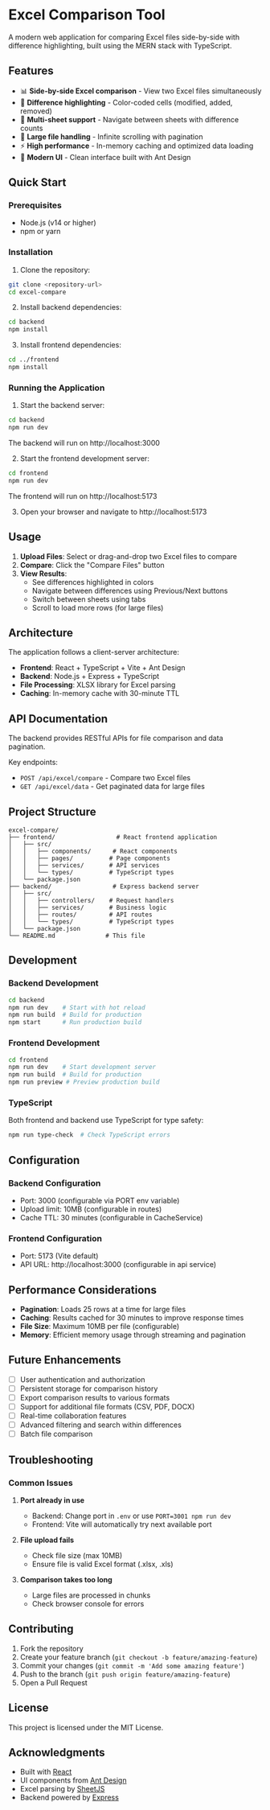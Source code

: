 # Excel Comparison Tool

A modern web application for comparing Excel files side-by-side with difference highlighting, built using the MERN stack with TypeScript.

## Features

- 📊 **Side-by-side Excel comparison** - View two Excel files simultaneously
- 🎯 **Difference highlighting** - Color-coded cells (modified, added, removed)
- 📑 **Multi-sheet support** - Navigate between sheets with difference counts
- 🚀 **Large file handling** - Infinite scrolling with pagination
- ⚡ **High performance** - In-memory caching and optimized data loading
- 🎨 **Modern UI** - Clean interface built with Ant Design

## Quick Start

### Prerequisites
- Node.js (v14 or higher)
- npm or yarn

### Installation

1. Clone the repository:
```bash
git clone <repository-url>
cd excel-compare
```

2. Install backend dependencies:
```bash
cd backend
npm install
```

3. Install frontend dependencies:
```bash
cd ../frontend
npm install
```

### Running the Application

1. Start the backend server:
```bash
cd backend
npm run dev
```
The backend will run on http://localhost:3000

2. Start the frontend development server:
```bash
cd frontend
npm run dev
```
The frontend will run on http://localhost:5173

3. Open your browser and navigate to http://localhost:5173

## Usage

1. **Upload Files**: Select or drag-and-drop two Excel files to compare
2. **Compare**: Click the "Compare Files" button
3. **View Results**: 
   - See differences highlighted in colors
   - Navigate between differences using Previous/Next buttons
   - Switch between sheets using tabs
   - Scroll to load more rows (for large files)


## Architecture

The application follows a client-server architecture:

- **Frontend**: React + TypeScript + Vite + Ant Design
- **Backend**: Node.js + Express + TypeScript
- **File Processing**: XLSX library for Excel parsing
- **Caching**: In-memory cache with 30-minute TTL

## API Documentation

The backend provides RESTful APIs for file comparison and data pagination.

Key endpoints:
- `POST /api/excel/compare` - Compare two Excel files
- `GET /api/excel/data` - Get paginated data for large files

## Project Structure

```
excel-compare/
├── frontend/                 # React frontend application
│   ├── src/
│   │   ├── components/      # React components
│   │   ├── pages/          # Page components
│   │   ├── services/       # API services
│   │   └── types/          # TypeScript types
│   └── package.json
├── backend/                 # Express backend server
│   ├── src/
│   │   ├── controllers/    # Request handlers
│   │   ├── services/       # Business logic
│   │   ├── routes/         # API routes
│   │   └── types/          # TypeScript types
│   └── package.json
└── README.md              # This file
```


## Development

### Backend Development
```bash
cd backend
npm run dev    # Start with hot reload
npm run build  # Build for production
npm start      # Run production build
```

### Frontend Development
```bash
cd frontend
npm run dev    # Start development server
npm run build  # Build for production
npm run preview # Preview production build
```

### TypeScript
Both frontend and backend use TypeScript for type safety:
```bash
npm run type-check  # Check TypeScript errors
```

## Configuration

### Backend Configuration
- Port: 3000 (configurable via PORT env variable)
- Upload limit: 10MB (configurable in routes)
- Cache TTL: 30 minutes (configurable in CacheService)

### Frontend Configuration
- Port: 5173 (Vite default)
- API URL: http://localhost:3000 (configurable in api service)

## Performance Considerations

- **Pagination**: Loads 25 rows at a time for large files
- **Caching**: Results cached for 30 minutes to improve response times
- **File Size**: Maximum 10MB per file (configurable)
- **Memory**: Efficient memory usage through streaming and pagination

## Future Enhancements

- [ ] User authentication and authorization
- [ ] Persistent storage for comparison history
- [ ] Export comparison results to various formats
- [ ] Support for additional file formats (CSV, PDF, DOCX)
- [ ] Real-time collaboration features
- [ ] Advanced filtering and search within differences
- [ ] Batch file comparison

## Troubleshooting

### Common Issues

1. **Port already in use**
   - Backend: Change port in `.env` or use `PORT=3001 npm run dev`
   - Frontend: Vite will automatically try next available port

2. **File upload fails**
   - Check file size (max 10MB)
   - Ensure file is valid Excel format (.xlsx, .xls)

3. **Comparison takes too long**
   - Large files are processed in chunks
   - Check browser console for errors

## Contributing

1. Fork the repository
2. Create your feature branch (`git checkout -b feature/amazing-feature`)
3. Commit your changes (`git commit -m 'Add some amazing feature'`)
4. Push to the branch (`git push origin feature/amazing-feature`)
5. Open a Pull Request

## License

This project is licensed under the MIT License.

## Acknowledgments

- Built with [React](https://reactjs.org/)
- UI components from [Ant Design](https://ant.design/)
- Excel parsing by [SheetJS](https://sheetjs.com/)
- Backend powered by [Express](https://expressjs.com/)